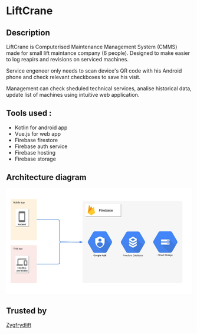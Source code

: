 # LiftCrane
## Description
LiftCrane is Computerised Maintenance Management System (CMMS) made for small lift maintance company (6 people).
Designed to make easier to log reapirs and revisions on serviced machines.

Service engeneer only needs to scan device's QR code with his Android phone and check relevant checkboxes to save his visit.

Management can check sheduled technical services, analise historical data, update list of machines using intuitive web application.


## Tools used :
  - Kotlin for android app
  - Vue.js for web app
  - Firebase firestore 
  - Firebase auth service
  - Firebase hosting
  - Firebase storage
  
     
## Architecture diagram        
![image](images/Firebase.jpg)


## Trusted by

[Zygfrydlift](https://zygfrydlift.pl/)
